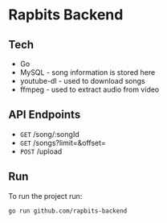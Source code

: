 # Rapbits Backend

## Tech
- Go
- MySQL - song information is stored here
- youtube-dl - used to download songs
- ffmpeg - used to extract audio from video

## API Endpoints

- `GET` /song/:songId
- `GET` /songs?limit=<limit>&offset=<offset>
- `POST` /upload

## Run
To run the project run:

```
go run github.com/rapbits-backend
```


